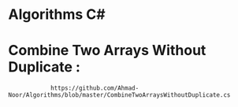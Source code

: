 # Algorithms C#

# Combine Two Arrays Without Duplicate : 
                https://github.com/Ahmad-Noor/Algorithms/blob/master/CombineTwoArraysWithoutDuplicate.cs
